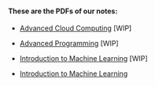 #### These are the PDFs of our notes:

- [Advanced Cloud Computing](<https://raw.githubusercontent.com/Spina02/SDIC-DSAI-Notes/main/Advanced%20Cloud%20Computing/main.pdf>) [WIP]
- [Advanced Programming](<https://raw.githubusercontent.com/Spina02/SDIC-DSAI-Notes/main/Advanced%20Programming/main.pdf>) [WIP]
- [Introduction to Machine Learning](<https://raw.githubusercontent.com/Spina02/SDIC-DSAI-Notes/main/Introduction%20to%20ML/main.pdf>) [WIP]

- [Introduction to Machine Learning](<https://raw.githubusercontent.com/Spina02/SDIC-DSAI-Notes/refs/heads/main/Introduction%20to%20ML/main.tex>)



<!--
<table>
  <thead>
    <tr>
      <th colspan="2">1° year</th>
    </tr>
    <tr>
      <th>1° semester</th>
      <th>2° semester</th>
    </tr>
  </thead>
  <tbody>
    <tr>
      <td><a href="https://raw.githubusercontent.com/Spina02/SDIC-DSAI-Notes/main/Advanced%20Cloud%20Computing/main.pdf">Advanced Cloud Computing</a></td>
      <td>High Performance Computing</td>
    </tr>
  </tbody>
    <tr>
      <td>Cloud Computing</td>
      <td>...</td>
    </tr>
  <tbody>
    <tr>
      <td>Algorithms</td>
      <td></td>
    </tr>
  <tbody>
    <tr>
      <td>Introduction to Machine Learning<\td>
      <td><\td>
    <\tr>
  </tbody>
    <tr>
      <td>Statistics</td>
      <td></td>
    </tr>
  <tbody>
    <tr>
      <td>Global and Multi-Objective Optimisation</td>
      <td></td>
    </tr>
    <tr>
      <th colspan = 2></th>
    </tr>
  </tbody>
  <thead>
    <tr>
      <th colspan="2">2° year</th>
    </tr>
    <tr>
      <th>1° semester</th>
      <th>2° semester</th>
    </tr>
  </thead>
  <tbody>
    <tr>
      <td>...</td>
      <td>...</td>
    </tr>
  </tbody>
</table>
-->


